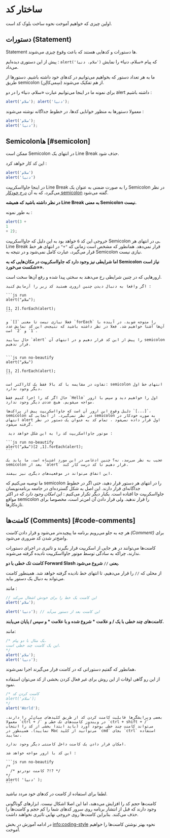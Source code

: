 # ساختار کد

اولین چیزی که خواهیم آموخت نحوه ساخت بلوک کد است.

## دستورات (Statement)

Statement ها دستورات و کدهایی هستند که باعث وقوع چیزی می‌شوند.

پیش از این دستوری دیده‌ایم : `alert('سلام، دنیا')` که پیام «سلام، دنیا» را نمایش می‌داد.

ما به هر تعداد دستور که بخواهیم می‌توانیم در کدهای خود داشته باشیم. دستورها از طریق semicolon (سِمی‌کالِن) از هم تفکیک می‌شوند.

 ‌برای نمونه ما در اینجا می‌توانیم عبارت «سلام، دنیا» را در دو alert داشته باشیم :

```js run no-beautify
alert('سلام'); alert('دنیا');
```

معمولا دستورها به منظور خوانایی کدها، در خطوط جداگانه نوشته می‌شوند :

```js run no-beautify
alert('سلام');
alert('دنیا');
```

## Semicolonها [#semicolon]

ممکن است Semicolon در انتهای یک Line Break حذف شود.

این کد کار خواهد کرد :

```js run no-beautify
alert('سلام')
alert('دنیا')
```
در اینجا جاوااسکریپت Line Break را به صورت ضمنی به عنوان یک Semicolon در نظر می‌گیرد، که به آن [درج خودکار semicolon](https://tc39.github.io/ecma262/#sec-automatic-semicolon-insertion) گفته می‌شود.

**در نظر داشته باشید که همیشه Line Break به معنی Semicolon نیست.**

به طور نمونه :

```js run no-beautify
alert(3 +
1
+ 2);
```

خروجی این کد `6` خواهد بود به این دلیل که جاوااسکریپت Semicolon ـی در انتهای هر Line Break قرار نمی‌دهد. همانطور که مشخص است زمانی که `"+"` در انتهای هر خط قرار می‌گیرد، عبارت کامل نمی‌شود و در نتیجه به Semicolon نیازی نیست.

**اما شرایطی نیز وجود دارد که جاوااسکریپت در مکان‌هایی که به Semicolon نیاز است «شکست می‌خورد».**

ارورهایی که در چنین شرایطی رخ می‌دهند به سختی پیدا شده و رفع آن‌ها سخت است.

````smart header="نمونه‌ای از یک ارور"
اگر واقعا به دنبال دیدن چنین اروری هستید کد زیر را آزمایش کنید :

```js run
alert("سلام");

[1, 2].forEach(alert);
```

فعلا نیازی نیست تا معنی `[]` و `forEach` را متوجه شوید. در آینده با آن‌ها آشنا خواهیم شد. فعلا در نظر داشته باشید که نتیجه‌ی این کد نمایش عدد `1` و `2` است.

حال بیایید `alert` را پیش از این کد قرار دهیم و در انتهای آن semicolon قرار ندهیم.


```js run no-beautify
alert("سلام")

[1, 2].forEach(alert);
```

تفاوت در مقایسه با کد بالا فقط یک کاراکتر است: semicolon انتهای خط اول دیگر وجود ندارد.

حال اگر کد را اجرا کنیم فقط `Hello` اول را خواهیم دید و سپس با ارور مواجه می‌شویم. هیچ عددی دیگر وجود ندارد.

دلیل وقوع این ارور آن است که جاوااسکریپت پیش از براکت‌ها `[...]`، semicolon در نظر نمی‌گیرد. از آنجایی که semicolon به صورت خودکار در انتهای alert اول قرار داده نمی‌شود ، تمام کد به عنوان یک دستور در نظر گرفته می‌شود.

 موتور جاوااسکریپت کد را به این شکل خواهد دید :

```js run no-beautify
alert("سلام")[1, 2].forEach(alert);
```

عجیب به نظر می‌رسد، نه؟ چنین ادغامی در این مورد اشتباه است. ما باید یک semicolon بعد از `alert` قرار دهیم تا کد درست کار کند.

این اتفاق می‌تواند در موقعیت‌های دیگری نیز بیفتد.
````

ما توصیه می‌کنیم که semicolon را در انتهای هر دستور قرار دهید، حتی اگر در خطوط جداگانه‌ای قرار دارند. این اصل به شکل گسترده‌ای در جامعه برنامه‌نویسان جاوااسکریپت جا افتاده است. یکبار دیگر تکرار می‌کنیم : این *امکان وجود دارد* که در اکثر مواقع semicolon را قرار ندهید. ولی قرار دادن آن امن‌تر است، مخصوصا برای تازه‌کارها.

## کامنت‌ها (Comments) [#code-comments]

هر چه به جلو می‌رویم برنامه ما پیچیده‌تر می‌شود و قرار دادن *کامنت (Comment)* برای واضح‌تر شدن کد ضروری می‌شود.

کامنت‌ها می‌توانند در هر جایی از اسکریپت قرار بگیرند و تاثیری در اجرای دستورات ندارند، چراکه به سادگی توسط موتور جاوااسکریپت نادیده گرفته می‌شوند.

**کامنت تک خطی با دو Forward Slash یعنی `//` شروع می‌شود.**

از محلی که `//` را قرار می‌دهیم، تا انتهای خط نادیده گرفته خواهد شد. همینطور کامنت می‌تواند به دنبال یک دستور بیاید.

مانند :
```js run
// این کامنت یک خط را برای خودش اشغال می‌کند
alert('سلام');

alert('دنیا'); // این کامنت بعد از دستور می‌آید
```

**کامنت‌های چند خطی با یک /  و علامت * شروع شده و با علامت * و سپس / پایان می‌یابند.**

مانند:

```js run
/* یک مثال با دو پیام.
این یک کامنت چند خطی است.
*/
alert('سلام');
alert('دنیا');
```

همانطور که گفتیم دستوراتی که در کامنت قرار می‌گیرند اجرا نمی‌شوند،

 از این رو گاهی اوقات از این روش برای غیر فعال کردن بخشی از کد می‌توان استفاده نمود.

```js run
/* کامنت کردن کد
alert('سلام');
*/
alert('World');
```

```smart header="از کلیدهای میان‌بُر استفاده کنید"
بعضی ویرایشگرها قابلیت کامنت کردن کد از طریق کلیدهای میان‌بُر را دارند. معمولا `ctrl + /` در ویندوز کامنت‌های تک خطی و `ctrl + shift + /` می‌تواند کامنت چند خطی بوجود آورد (باید ابتدا بخشی از کد را انتخاب نمایید). همینطور در Mac می‌توانید از کلید `cmd` بجای `ctrl` استفاده نمایید. 
```

````warn header="کامنت‌های تودرتو حساب نمی‌شوند"
امکان قرار دادن یک کامنت داخل کامنتی دیگر وجود ندارد.

این کد با ارور مواجه خواهد شد :

```js run no-beautify
/*
  /* کامنت تودرتو ?!? */
*/
alert( 'دنیا' );
```
````

لطفا برای استفاده از کامنت در کدهای خود مردد نباشید.

کامنت‌ها حجم کد را افزایش می‌دهند، اما این اصلا اشکال نیست. ابزارهای گوناگونی وجود دارند که قبل از انتشار برنامه روی سروِر کدهای شما را کم حجم و کامنت‌ها را حذف می‌کنند. بنابراین کامنت‌ها روی خروجی نهایی تاثیری نخواهند داشت.

در ادامه آموزش در بخش <info:coding-style> نحوه بهتر نوشتن کامنت‌ها را خواهیم آموخت.
